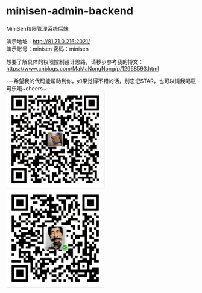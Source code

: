 # minisen-admin-backend
MiniSen权限管理系统后端

演示地址：http://81.71.0.216:2021/ <br/>
演示账号：minisen  密码：minisen

想要了解具体的权限控制设计思路，请移步参考我的博文：https://www.cnblogs.com/MaMaNongNong/p/12968593.html
<br/>

---希望我的代码能帮助到你，如果觉得不错的话，别忘记STAR，也可以请我喝瓶可乐哦~cheers~---<br/>
![image](https://github.com/minisen/minisen-admin-ui/blob/master/src/assets/1.png)
![image](https://github.com/minisen/minisen-admin-ui/blob/master/src/assets/2.png)



